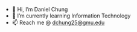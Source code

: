 - 👋 Hi, I’m Daniel Chung
- 🌱 I’m currently learning Information Technology
- 📫 Reach me @ dchung25@gmu.edu

<!---
dchung25/dchung25 is a ✨ special ✨ repository because its `README.md` (this file) appears on your GitHub profile.
You can click the Preview link to take a look at your changes.
--->
